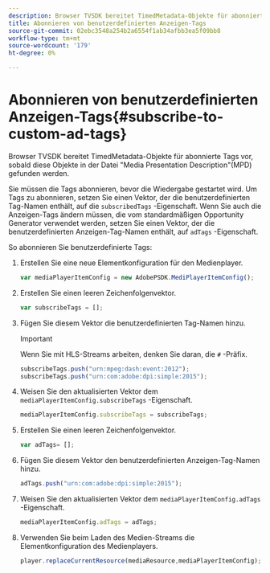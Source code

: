 ```yaml
---
description: Browser TVSDK bereitet TimedMetadata-Objekte für abonnierte Tags vor, sobald diese Objekte in der Datei "Media Presentation Description"(MPD) gefunden werden.
title: Abonnieren von benutzerdefinierten Anzeigen-Tags
source-git-commit: 02ebc3548a254b2a6554f1ab34afbb3ea5f09bb8
workflow-type: tm+mt
source-wordcount: '179'
ht-degree: 0%

---
```


# Abonnieren von benutzerdefinierten Anzeigen-Tags{#subscribe-to-custom-ad-tags}

Browser TVSDK bereitet TimedMetadata-Objekte für abonnierte Tags vor, sobald diese Objekte in der Datei &quot;Media Presentation Description&quot;(MPD) gefunden werden.

Sie müssen die Tags abonnieren, bevor die Wiedergabe gestartet wird.
Um Tags zu abonnieren, setzen Sie einen Vektor, der die benutzerdefinierten Tag-Namen enthält, auf die `subscribedTags` -Eigenschaft. Wenn Sie auch die Anzeigen-Tags ändern müssen, die vom standardmäßigen Opportunity Generator verwendet werden, setzen Sie einen Vektor, der die benutzerdefinierten Anzeigen-Tag-Namen enthält, auf `adTags` -Eigenschaft.

So abonnieren Sie benutzerdefinierte Tags:

1. Erstellen Sie eine neue Elementkonfiguration für den Medienplayer.

   ```js
   var mediaPlayerItemConfig = new AdobePSDK.MediPlayerItemConfig();
   ```

1. Erstellen Sie einen leeren Zeichenfolgenvektor.

   ```js
   var subscribeTags = [];
   ```

1. Fügen Sie diesem Vektor die benutzerdefinierten Tag-Namen hinzu.

   >[!IMPORTANT]
   >
   >Wenn Sie mit HLS-Streams arbeiten, denken Sie daran, die `#` -Präfix.

   ```js
   subscribeTags.push("urn:mpeg:dash:event:2012"); 
   subscribeTags.push("urn:com:adobe:dpi:simple:2015"); 
   ```

1. Weisen Sie den aktualisierten Vektor dem `mediaPlayerItemConfig.subscribeTags` -Eigenschaft.

   ```js
   mediaPlayerItemConfig.subscribeTags = subscribeTags;
   ```

1. Erstellen Sie einen leeren Zeichenfolgenvektor.

   ```js
   var adTags= [];
   ```

1. Fügen Sie diesem Vektor den benutzerdefinierten Anzeigen-Tag-Namen hinzu.

   ```js
   adTags.push("urn:com:adobe:dpi:simple:2015");
   ```

1. Weisen Sie den aktualisierten Vektor dem `mediaPlayerItemConfig.adTags` -Eigenschaft.

   ```js
   mediaPlayerItemConfig.adTags = adTags;
   ```

1. Verwenden Sie beim Laden des Medien-Streams die Elementkonfiguration des Medienplayers.

   ```js
   player.replaceCurrentResource(mediaResource,mediaPlayerItemConfig);
   ```
